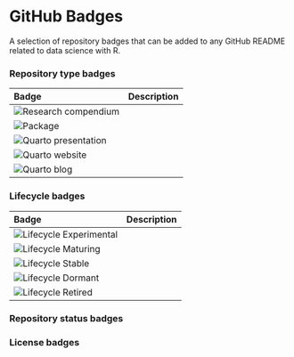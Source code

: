 # GitHub Badges

A selection of repository badges that can be added to any GitHub README related to data science with R.


### Repository type badges

| Badge | Description |
|:------|:------------|
| ![Research compendium](https://img.shields.io/static/v1?message=Compendium&logo=r&labelColor=5c5c5c&color=yellowgreen&logoColor=white&label=%20) | |
| ![Package](https://img.shields.io/static/v1?message=Package&logo=r&labelColor=5c5c5c&color=yellowgreen&logoColor=white&label=%20) | |
| ![Quarto presentation](https://img.shields.io/static/v1?message=Presentation&logo=quarto&labelColor=5c5c5c&color=yellowgreen&logoColor=white&label=%20) | |
| ![Quarto website](https://img.shields.io/static/v1?message=Website&logo=quarto&labelColor=5c5c5c&color=yellowgreen&logoColor=white&label=%20) | |
| ![Quarto blog](https://img.shields.io/static/v1?message=Blog&logo=quarto&labelColor=5c5c5c&color=yellowgreen&logoColor=white&label=%20) | |

### Lifecycle badges

| Badge | Description |
|:------|:------------|
| ![Lifecycle Experimental](https://img.shields.io/badge/Lifecycle-Experimental-339999) | |
| ![Lifecycle Maturing](https://img.shields.io/badge/Lifecycle-Maturing-007EC6) | |
| ![Lifecycle Stable](https://img.shields.io/badge/Lifecycle-Stable-97ca00) | |
| ![Lifecycle Dormant](https://img.shields.io/badge/Lifecycle-Dormant-ff7f2a) | |
| ![Lifecycle Retired](https://img.shields.io/badge/Lifecycle-Retired-d45500) | |


### Repository status badges

### License badges
